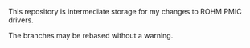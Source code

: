This repository is intermediate storage for my changes to ROHM PMIC drivers.

The branches may be rebased without a warning.
